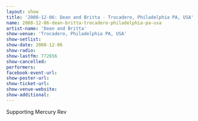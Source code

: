 ```yaml
---
layout: show
title: '2008-12-06: Dean and Britta - Trocadero, Philadelphia PA, USA'
name: 2008-12-06-dean-britta-trocadero-philadelphia-pa-usa
artist-name: 'Dean and Britta'
show-venue: 'Trocadero, Philadelphia PA, USA'
show-setlist: 
show-date: 2008-12-06
show-radio: 
show-lastfm: 772656
show-cancelled: 
performers: 
facebook-event-url: 
show-poster-url: 
show-ticket-url: 
show-venue-website: 
show-additional: 
---
```


Supporting Mercury Rev